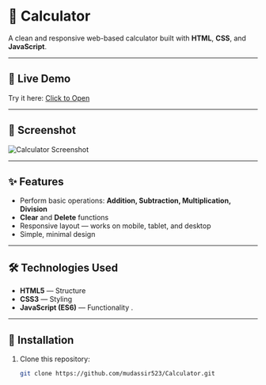 
# 🧮 Calculator

A clean and responsive web-based calculator built with **HTML**, **CSS**, and **JavaScript**.

---

## 🔗 Live Demo
Try it here: [Click to Open](https://mudassir523.github.io/Calculator/)

---

## 📸 Screenshot
![Calculator Screenshot](screenshot.png)  

---

## ✨ Features
- Perform basic operations: **Addition, Subtraction, Multiplication, Division**
- **Clear** and **Delete** functions
- Responsive layout — works on mobile, tablet, and desktop
- Simple, minimal design

---

## 🛠️ Technologies Used
- **HTML5** — Structure  
- **CSS3** — Styling  
- **JavaScript (ES6)** — Functionality  .

---

## 📂 Installation
1. Clone this repository:
   ```bash
   git clone https://github.com/mudassir523/Calculator.git
